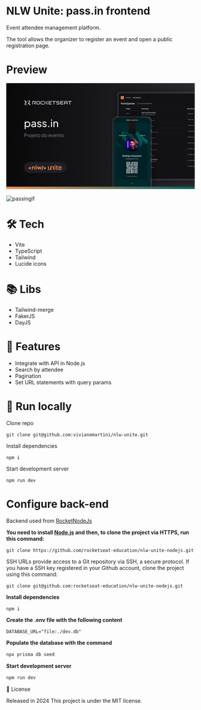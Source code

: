 # NLW Unite: pass.in frontend

Event attendee management platform.

The tool allows the organizer to register an event and open a public registration page.

# Preview

![preview.png](https://github.com/vivianemartini/nlw-unite/blob/main/src/assets/preview.png)

![passingif](https://github.com/vivianemartini/nlw-unite/assets/70038975/a149a579-8530-4caa-921c-e8ddce683b6a)


# 🛠️ Tech 

- Vite
- TypeScript
- Tailwind
- Lucide icons

# 📚 Libs 

- Tailwind-merge
- FakerJS
- DayJS

# 🚀 Features

- Integrate with API in Node.js
- Search by attendee
- Pagination
- Set URL statements with query params


# 👷 Run locally

Clone repo

```
git clone git@github.com:vivianemartini/nlw-unite.git
```
Install dependencies

```
npm i
```
Start development server

```
npm run dev
```

# Configure back-end

Backend used from [RocketNodeJs](https://github.com/rocketseat-education/nlw-unite-nodejs)


**You need to install [Node.js](https://nodejs.org/en/download/) and then, to clone the project via HTTPS, run this command:**

```
git clone https://github.com/rocketseat-education/nlw-unite-nodejs.git
```

SSH URLs provide access to a Git repository via SSH, a secure protocol. If you have a SSH key registered in your Github account, clone the project using this command:

```
git clone git@github.com:rocketseat-education/nlw-unite-nodejs.git
```


**Install dependencies**

```
npm i
```

**Create the .env file with the following content**
```env
DATABASE_URL="file:./dev.db"
```

**Populate the database with the command**
```bash
npx prisma db seed
```

**Start development server**
```bash
npm run dev
```


📕 License

Released in 2024 This project is under the MIT license.
